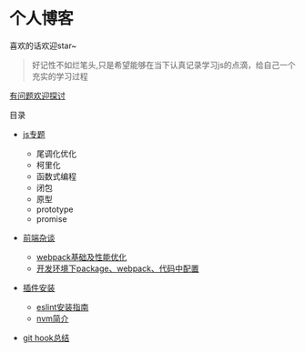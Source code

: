 # 个人博客

喜欢的话欢迎star~

> 好记性不如烂笔头,只是希望能够在当下认真记录学习js的点滴，给自己一个充实的学习过程

[有问题欢迎探讨](https://github.com/mosikoo/blog/issues/1)

目录

* [js专题](https://github.com/mosikoo/blog/tree/master/js)
	* 尾调化优化
	* 柯里化
	* 函数式编程
	* 闭包
	* 原型
	* prototype
	* promise

* [前端杂谈](https://github.com/mosikoo/blog/article)
	* [webpack基础及性能优化]()
	* [开发环境下package、webpack、代码中配置]()
* [插件安装](https://github.com/mosikoo/blog)
	* [eslint安装指南](https://github.com/mosikoo/blog/tree/master/eslint)
	* [nvm简介](https://github.com/mosikoo/blog/tree/master/nvm)
* [git hook总结](https://github.com/mosikoo/blog/git)

